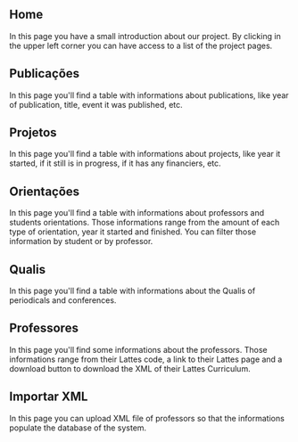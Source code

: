 ## Home

In this page you have a small introduction about our project. By clicking in the upper left corner you can have access to a list of the project pages.

## Publicações

In this page you'll find a table with informations about publications, like year of publication, title, event it was published, etc.

## Projetos

In this page you'll find a table with informations about projects, like year it started, if it still is in progress, if it has any financiers, etc.

## Orientações

In this page you'll find a table with informations about professors and students orientations. Those informations range from the amount of each type of orientation, year it started and finished. You can filter those information by student or by professor.

## Qualis

In this page you'll find a table with informations about the Qualis of periodicals and conferences.

## Professores

In this page you'll find some informations about the professors. Those informations range from their Lattes code, a link to their Lattes page and a download button to download the XML of their Lattes Curriculum.

## Importar XML

In this page you can upload XML file of professors so that the informations populate the database of the system.
